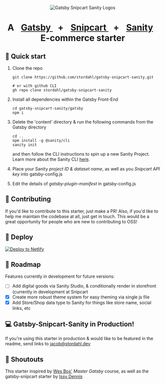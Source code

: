 <p align="center">
  <img src="https://i.ibb.co/KjqyRKG/gatsbysnipcartsanity.png" alt="Gatsby Snipcart Sanity Logos" />
</p>
<h1 align="center">
  A
  <a href="https://www.gatsbyjs.com" style="margin:1rem;">
    Gatsby
  </a>
  +
  <a href="https://www.snipcart.com" style="margin:1rem;">
    Snipcart
  </a>
  +
  <a href="https://www.sanity.io" style="margin:1rem;">
    Sanity
  </a>
  E-commerce starter
</h1>

## 🚀 Quick start

1.  Clone the repo

    ```shell
    git clone https://github.com/stordahl/gatsby-snipcart-sanity.git

    # or with github CLI
    gh repo clone stordahl/gatsby-snipcart-sanity
    ```

2.  Install all dependencies within the Gatsby Front-End

    ```shell
    cd gatsby-snipcart-sanity/gatsby
    npm i
    ```

3.  Delete the 'content' directory & run the following commands from the Gatsby directory
    ```shell
    cd ..
    npm install -g @sanity/cli 
    sanity init
    ```
    and then follow the CLI instructions to spin up a new Sanity Project. Learn more about the Sanity CLI [here](https://www.sanity.io/docs/getting-started-with-sanity-cli).

4. Place your Sanity *project ID & dataset name*, as well as you *Snipcart API key* into gatsby-config.js 

5. Edit the details of *gatsby-plugin-manifest* in gatsby-config.js


## 👋 Contributing

If you'd like to contribute to this starter, just make a PR! Also, if you'd like to help me maintain the codebase at all, just get in touch. This would be a great opportunity for people who are new to contributing to OSS!


## 💫 Deploy

[![Deploy to Netlify](https://www.netlify.com/img/deploy/button.svg)](https://app.netlify.com/start/deploy?repository=https://github.com/stordahl/gatsby-snipcart-sanity)

## 🚗 Roadmap
Features currently in development for future versions:
- [ ] Add digital goods via Sanity Studio, & conditionally render in storefront (currently in development at Snipcart
- [x] Create more robust theme system for easy theming via single js file
- [x] Add Store/Shop data type to Sanity for things like store name, social links, etc

## 💻 Gatsby-Snipcart-Sanity in Production!

If you're using this starter in production & would like to be featured in the readme, send links to jacob@stordahl.dev

## 📣 Shoutouts
This starter inspired by [Wes Bos'](https://github.com/wesbos) *Master Gatsby* course, as well as the gatsby-snipcart starter by [Issy Dennis](https://github.com/issydennis/gatsby-snipcart)
